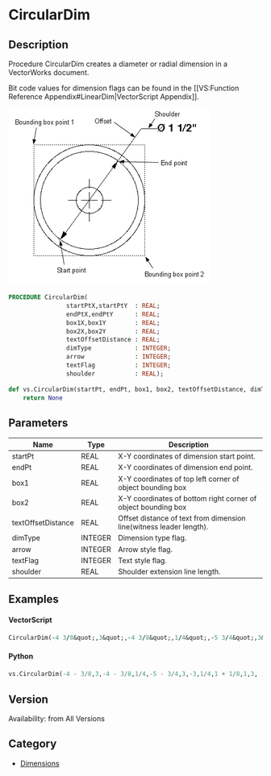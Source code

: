 # CircularDim

## Description
Procedure CircularDim creates a diameter or radial dimension in a VectorWorks document.

Bit code values for dimension flags can be found in the [[VS:Function Reference Appendix#LinearDim|VectorScript Appendix]].

![Circular Dimension](files/Circdim.gif)

```pascal
PROCEDURE CircularDim(
				startPtX,startPtY  : REAL;
				endPtX,endPtY      : REAL;
				box1X,box1Y        : REAL;
				box2X,box2Y        : REAL;
				textOffsetDistance : REAL;
				dimType            : INTEGER;
				arrow              : INTEGER;
				textFlag           : INTEGER;
				shoulder           : REAL);
```

```python
def vs.CircularDim(startPt, endPt, box1, box2, textOffsetDistance, dimType, arrow, textFlag, shoulder):
    return None
```

## Parameters
|Name|Type|Description|
|---|---|---|
|startPt|REAL|X-Y coordinates of dimension start point.|
|endPt|REAL|X-Y coordinates of dimension end point.|
|box1|REAL|X-Y coordinates of top left corner of object bounding box|
|box2|REAL|X-Y coordinates of bottom right corner of object bounding box|
|textOffsetDistance|REAL|Offset distance of text from dimension line(witness leader length).|
|dimType|INTEGER|Dimension type flag.|
|arrow|INTEGER|Arrow style flag.|
|textFlag|INTEGER|Text style flag.|
|shoulder|REAL|Shoulder extension line length.|

## Examples
#### VectorScript ####
```pascal
CircularDim(-4 3/8&quot;,3&quot;,-4 3/8&quot;,1/4&quot;,-5 3/4&quot;,3&quot;,-3&quot;,1/4&quot;,1 1/8&quot;,1,3, 1025,1/4&quot;);
```
#### Python ####
```python
vs.CircularDim(-4 - 3/8,3,-4 - 3/8,1/4,-5 - 3/4,3,-3,1/4,1 + 1/8,1,3, 1025,1/4)
```

## Version
Availability: from All Versions

## Category
* [Dimensions](../Categories/Dimensions.md)
